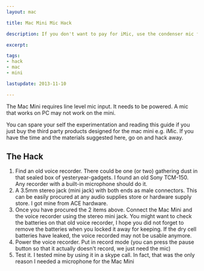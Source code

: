 ```yaml
---
layout: mac

title: Mac Mini Mic Hack

description: If you don't want to pay for iMic, use the condenser mic from an old voice recorder

excerpt: 

tags:
- hack
- mac
- mini

lastupdate: 2013-11-10

---
```


The Mac Mini requires line level mic input. It needs to be powered. A mic that works on PC may not work on the mini.

You can spare your self the experimentation and reading this guide if you just buy the third party products designed for the mac mini e.g. iMic. If you have the time and the materials suggested here, go on and hack away.

<h2 class='section'>The Hack</h2>

1. Find an old voice recorder. There could be one (or two) gathering dust in that sealed box of yesteryear-gadgets. I found an old Sony TCM-150. Any recorder with a built-in microphone should do it.
2. A 3.5mm stereo jack (mini jack) with both ends as male connectors. This can be easily procured at any audio supplies store or hardware supply store. I got mine from ACE hardware.
3. Once you have procured the 2 items above. Connect the Mac Mini and the voice recorder using the stereo mini jack. You might want to check the batteries on that old voice recorder, I hope you did not forget to remove the batteries when you locked it away for keeping. If the dry cell batteries have leaked, the voice recorded may not be usable anymore.
4. Power the voice recorder. Put in record mode (you can press the pause button so that it actually doesn't record, we just need the mic)
5. Test it. I tested mine by using it in a skype call. In fact, that was the only reason I needed a microphone for the Mac Mini

<script async src="//pagead2.googlesyndication.com/pagead/js/adsbygoogle.js"></script>
<!-- 468pxby60banner -->
<ins class="adsbygoogle"
     style="display:inline-block;width:468px;height:60px"
     data-ad-client="ca-pub-4627957463175380"
     data-ad-slot="5760679882"></ins>
<script>
(adsbygoogle = window.adsbygoogle || []).push({});
</script>



